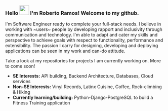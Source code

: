 ### Hello <img src="https://raw.githubusercontent.com/MartinHeinz/MartinHeinz/master/wave.gif" width="30px"> I'm Roberto Ramos! Welcome to my github.

<p>I'm Software Engineer ready to complete your full-stack needs. I believe in working with ~users~ people by developing rapport and inclusivity through communication and technology. I'm able to adapt and cater my skills and perspective to achieve goals with respect to functionality, performance and extensibility. The passion I carry for designing, developing and deploying applications can be seen in my work and can-do attitude.

Take a look at my repositories for projects I am currently working on. More to come soon!

* <strong>SE Interests:</strong> API building, Backend Architecture, Databases, Cloud services
* <strong>Non-SE Interests:</strong> Vinyl Records, Latinx Cuisine, Coffee, Rock-climbing & Hiking
* <strong>Currently learning/building:</strong> Python-Django-PostgreSQL to build a Fitness Training application
<p>
